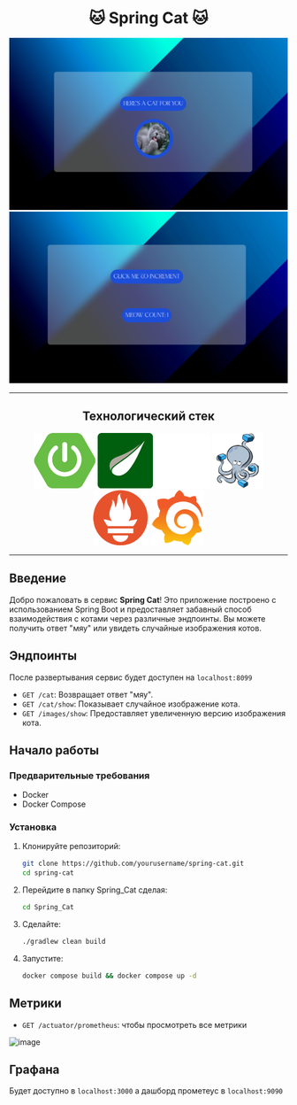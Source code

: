 <h1 style="text-align: center;">
 🐱  Spring Cat 🐱 
</h1> 

![image](assets/image.png)
![image](assets/meow.png)

---

<h2 style="text-align: center;">
 Технологический стек
</h2> 

<div align=center >
<img src="assets/springboot.png" height="100">
<img src="assets/thymeleaf.png" height="100">
<img src="assets/docker.png" height="100" width="100">
<img src="assets/docker-comp.png" height="100">
<img src="assets/Prometheus.png" height="100">
<img src="assets/Grafana.png" height="100">

</div>

---

## Введение

Добро пожаловать в сервис **Spring Cat**! Это приложение построено с использованием Spring Boot и предоставляет забавный способ взаимодействия с котами через различные эндпоинты. Вы можете получить ответ "мяу" или увидеть случайные изображения котов.

## Эндпоинты

После развертывания сервис будет доступен на `localhost:8099`

- `GET /cat`: Возвращает ответ "мяу".
- `GET /cat/show`: Показывает случайное изображение кота.
- `GET /images/show`: Предоставляет увеличенную версию изображения кота.

## Начало работы

### Предварительные требования

- Docker
- Docker Compose

### Установка

1. Клонируйте репозиторий:
   ```bash
   git clone https://github.com/yourusername/spring-cat.git
   cd spring-cat
   ```
   
2. Перейдите в папку Spring_Cat сделая:
   ```Bash
   cd Spring_Cat
   ```
   
3. Сделайте:
   ```Bash
   ./gradlew clean build
   ```

4. Запустите:
      ```Bash
   docker compose build && docker compose up -d
   ```
   
## Метрики

-  `GET /actuator/prometheus`: чтобы просмотреть все метрики

![image](assets/metric.png)

## Графана 

Будет доступно в `localhost:3000` а дашборд прометеус в `localhost:9090`